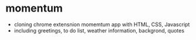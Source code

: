 # momentum

 - cloning chrome extensnion momemtum app with HTML, CSS, Javascript
 - including greetings, to do list, weather information, backgrond, quotes
